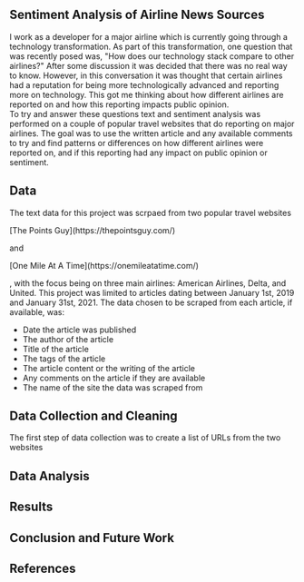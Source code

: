 
## Sentiment Analysis of Airline News Sources

<p>I work as a developer for a major airline which is currently going through a technology transformation. As part of this transformation, one question that was recently posed was, "How does our technology stack compare to other airlines?" After some discussion it was decided that there was no real way to know. However, in this conversation it was thought that certain airlines had a reputation for being more technologically advanced and reporting more on technology. This got me thinking about how different airlines are reported on and how this reporting impacts public opinion.<br>
To try and answer these questions text and sentiment analysis was performed on a couple of popular travel websites that do reporting on major airlines. The goal was to use the written article and any available comments to try and find patterns or differences on how different airlines were reported on, and if this reporting had any impact on public opinion or sentiment.
</p>

## Data

<p>The text data for this project was scrpaed from two popular travel websites</p> [The Points Guy](https://thepointsguy.com/)<p> and </p>[One Mile At A Time](https://onemileatatime.com/)<p>, with the focus being on three main airlines: American Airlines, Delta, and United. This project was limited to articles dating between January 1st, 2019 and January 31st, 2021. The data chosen to be scraped from each article, if available, was:<br></p>

- Date the article was published
- The author of the article
- Title of the article
- The tags of the article
- The article content or the writing of the article
- Any comments on the article if they are available
- The name of the site the data was scraped from

## Data Collection and Cleaning

<p>The first step of data collection was to create a list of URLs from the two websites </p>

## Data Analysis

## Results

## Conclusion and Future Work

## References